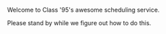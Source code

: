 Welcome to Class '95's awesome scheduling service. 

Please stand by while we figure out how to do this. 
